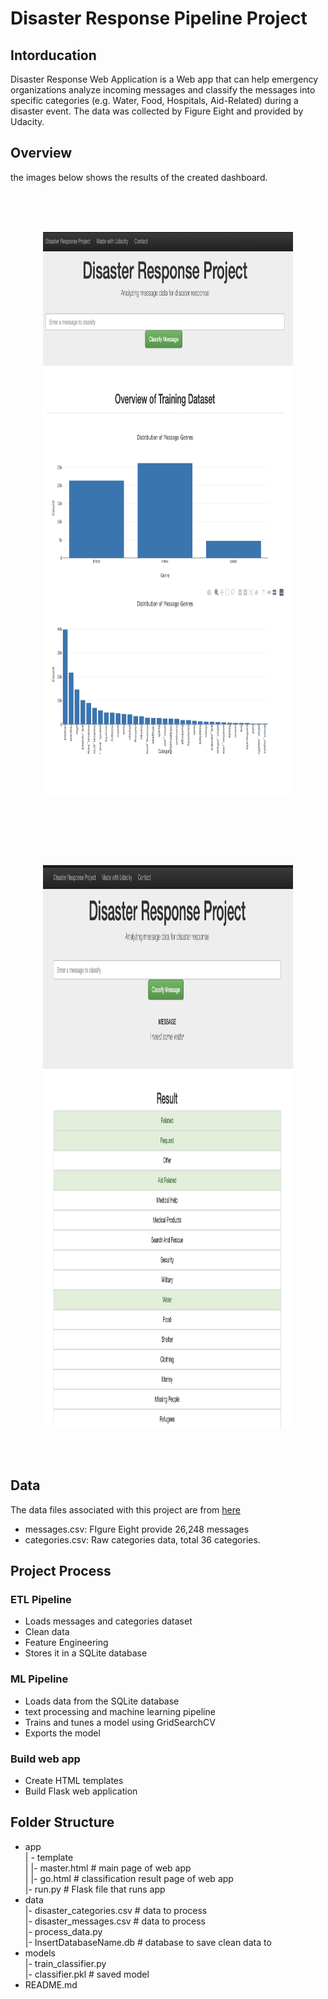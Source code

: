 # Disaster Response Pipeline Project

## Intorducation
Disaster Response Web Application is a Web app that can help emergency organizations analyze incoming messages and classify the messages into specific categories (e.g. Water, Food, Hospitals, Aid-Related) during a disaster event. The data was collected by Figure Eight and provided by Udacity.


## Overview
the images below shows the results of the created dashboard.<br><br>

<br><br><p align="center">
    <img src="images/main.png" alt="Main page" style="height: 900px; width:400px;"/>
</p><br><br>

<br><br><p align="center">
    <img src="images/results.png" alt="Result page" style="height: 900px; width:400px;"/>
</p><br><br>



## Data

The data files associated with this project are from [here](https://appen.com/datasets-resource-center/)

- messages.csv: FIgure Eight provide 26,248 messages
- categories.csv: Raw categories data, total 36 categories.


## Project Process

### ETL Pipeline

- Loads messages and categories dataset
- Clean data
- Feature Engineering
- Stores it in a SQLite database

### ML Pipeline

- Loads data from the SQLite database
- text processing and machine learning pipeline
- Trains and tunes a model using GridSearchCV
- Exports the model

### Build web app

- Create HTML templates
- Build Flask web application


## Folder Structure

- app <br>
| - template <br>
| |- master.html # main page of web app <br>
| |- go.html # classification result page of web app <br>
|- run.py # Flask file that runs app <br>
- data <br>
|- disaster_categories.csv # data to process <br>
|- disaster_messages.csv # data to process <br>
|- process_data.py <br>
|- InsertDatabaseName.db # database to save clean data to <br>
- models <br>
|- train_classifier.py <br>
|- classifier.pkl # saved model <br>
- README.md <br>
